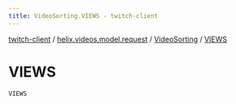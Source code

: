 ```yaml
---
title: VideoSorting.VIEWS - twitch-client
---
```


[twitch-client](../../index.html) / [helix.videos.model.request](../index.html) / [VideoSorting](index.html) / [VIEWS](./-v-i-e-w-s.html)

# VIEWS

`VIEWS`